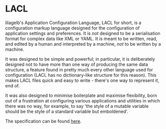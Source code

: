 # LACL

lilagelb's Application Configuration Language, LACL for short, is a configuration markup language designed for the configuration of application settings and preferences. It is *not* designed to be a serialisation format for complex data like XML or YAML. It is meant to be written, read, and edited by a human and interpreted by a machine, *not* to be written by a machine.

It was designed to be simple and powerful; in particular, it is deliberately designed not to have more than one way of producing the same data structure, a feature found in pretty much every other language used for configuration (LACL has no dictionary-like structure for this reason). This makes LACL files quick and easy to write - there's one way to represent it, end of.

It was also designed to minimise boilerplate and maximise flexibility, born out of a frustration at configuring various applications and utilities in which there was no way, for example, to say 'the style of a mutable variable should be the style of a standard variable but emboldened'.

The specification can be found [here](specification.md).
